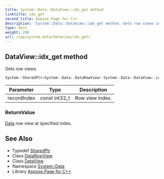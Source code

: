 ```yaml
---
title: System::Data::DataView::idx_get method
linktitle: idx_get
second_title: Aspose.Page for C++
description: 'System::Data::DataView::idx_get method. Gets row views in C++.'
type: docs
weight: 200
url: /cpp/system.data/dataview/idx_get/
---
```

## DataView::idx_get method


Gets row views.

```cpp
System::SharedPtr<System::Data::DataRowView> System::Data::DataView::idx_get(const int32_t recordIndex)
```


| Parameter | Type | Description |
| --- | --- | --- |
| recordIndex | const int32_t | Row view index. |

### ReturnValue

[Data](../../) row view at specified index.

## See Also

* Typedef [SharedPtr](../../../system/sharedptr/)
* Class [DataRowView](../../datarowview/)
* Class [DataView](../)
* Namespace [System::Data](../../)
* Library [Aspose.Page for C++](../../../)
